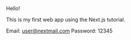 Hello!

This is my first web app using the Next.js tutorial. 

Email: user@nextmail.com
Password: 12345
